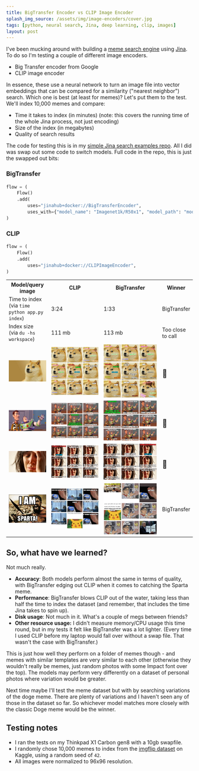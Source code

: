```yaml
---
title: BigTransfer Encoder vs CLIP Image Encoder
splash_img_source: /assets/img/image-encoders/cover.jpg
tags: [python, neural search, Jina, deep learning, clip, images]
layout: post
---
```


I've been mucking around with building a [meme search engine](https://examples.jina.ai) using [Jina](https://github.com/jina-ai/jina/). To do so I'm testing a couple of different image encoders. 

- Big Transfer encoder from Google
- CLIP image encoder

In essence, these use a neural network to turn an image file into vector embeddings that can be compared for a similarity ("nearest neighbor") search. Which one is best (at least for memes)? Let's put them to the test. We'll index 10,000 memes and compare:

- Time it takes to index (in minutes) (note: this covers the running time of the whole Jina process, not just encoding)
- Size of the index (in megabytes)
- Quality of search results

The code for testing this is in my [simple Jina search examples repo](https://github.com/alexcg1/simple-jina-examples/tree/main/image_search). All I did was swap out some code to switch models. Full code in the repo, this is just the swapped out bits:

### BigTransfer

```python
flow = (
    Flow()
    .add(
        uses="jinahub+docker://BigTransferEncoder",
        uses_with={"model_name": "Imagenet1k/R50x1", "model_path": "model"},
)
```

### CLIP

```python
flow = (
    Flow()
    .add(
        uses="jinahub+docker://CLIPImageEncoder",
)
```

<table>

<colgroup>
  <col span="1" style="width: 24%">
  <col span="1" style="width: 38%">
  <col span="1" style="width: 38%">
</colgroup>

<tbody>
  <tr>
    <th width>
      Model/query image
    </th>
    <th>
      CLIP
    </th>
    <th>
      BigTransfer
    </th>
    <th>
      Winner
    </th>
  </tr>
  <tr>
    <td>Time to index<br>(via <code>time python app.py index</code>)</td>
    <td>3:24</td>
    <td>1:33</td>
    <td>BigTransfer</td>
  </tr>
  <tr>
    <td>Index size<br>(via <code>du -hs workspace</code>)</td>
    <td>111 mb</td>
    <td>113 mb</td>
    <td>Too close to call</td>
  </tr>
  <tr>
    <td><img src="/assets/img/image-encoders/inputs/doge.jpg" ></td>
    <td><img src="/assets/img/image-encoders/clip/doge.png"></td>
    <td><img src="/assets/img/image-encoders/bit/doge.png"></td>
    <td><h2>🤷</h2></td>
  </tr>
  <tr>
    <td><img src="/assets/img/image-encoders/inputs/xx-everywhere.jpg" ></td>
    <td><img src="/assets/img/image-encoders/clip/xx-everywhere.png"></td>
    <td><img src="/assets/img/image-encoders/bit/xx-everywhere.png"></td>
    <td><h2>🤷</h2></td>
  </tr>
  <tr>
    <td><img src="/assets/img/image-encoders/inputs/crying-woman.jpg" ></td>
    <td><img src="/assets/img/image-encoders/clip/crying-woman.png"></td>
    <td><img src="/assets/img/image-encoders/bit/crying-woman.png"></td>
    <td><h2>🤷</h2></td>
  </tr>
  <tr>
    <td><img src="/assets/img/image-encoders/inputs/sparta.jpg" ></td>
    <td><img src="/assets/img/image-encoders/clip/sparta.png"></td>
    <td><img src="/assets/img/image-encoders/bit/sparta.png"></td>
    <td>BigTransfer</td>
  </tr>
</tbody>
  
  
</table>

## So, what have we learned?

Not much really. 

- **Accuracy**: Both models perform almost the same in terms of quality, with BigTransfer edging out CLIP when it comes to catching the Sparta meme. 
- **Performance**: BigTransfer blows CLIP out of the water, taking less than half the time to index the dataset (and remember, that includes the time Jina takes to spin up).
- **Disk usage**: Not much in it. What's a couple of megs between friends?
- **Other resource usage:** I didn't measure memory/CPU usage this time round, but in my tests it felt like BigTransfer was a lot lighter. (Every time I used CLIP before my laptop would fall over without a swap file. That wasn't the case with BigTransfer.)

This is just how well they perform on a folder of memes though - and memes with similar templates are very similar to each other (otherwise they wouldn't really be memes, just random photos with some Impact font over the top). The models may perform very differently on a dataset of personal photos where variation would be greater.

Next time maybe I'll test the meme dataset but with by searching variations of the doge meme. There are plenty of variations and I haven't seen any of those in the dataset so far. So whichever model matches more closely with the classic Doge meme would be the winner.

## Testing notes

- I ran the tests on my Thinkpad X1 Carbon gen8 with a 10gb swapfile.
- I randomly chose 10,000 memes to index from the [imgflip dataset]() on Kaggle, using a random seed of `42`.
- All images were normalized to 96x96 resolution.
